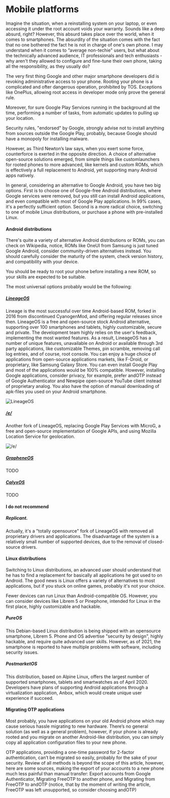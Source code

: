 # Mobile platforms

Imagine the situation, when a reinstalling system on your laptop, or even accessing it under the root account voids your warranty. Sounds like a deep absurd, right? However, this absurd takes place over the world, when it comes to smartphones. The absurdity of the situation comes with the fact that no one bothered the fact he is not in charge of one's own phone. I may understand when it comes to “average non-techie" users, but what about the technically advanced audience, IT professionals and tech enthusiasts - why aren't they allowed to configure and fine-tune their own phone, taking all the responsibility, as they usually do? 

The very first thing Google and other major smartphone developers did is revoking administrative access to your phone. Rooting your phone is a complicated and ofter dangerous operation, prohibited by TOS. Exceptions like OnePlus, allowing root access in developer mode only prove the general rule. 

Moreover, for sure Google Play Services running in the background all the time, performing a number of tasks, from automatic updates to pulling up your location. 

Security rules, "endorsed" by Google, strongly advise not to install anything from sources outside the Google Play, probably, because Google should have a monopoly for installing malware.

However, as Third Newton’s law says, when you exert some force, counterforce is exerted in the opposite direction. A choice of alternative open-source solutions emerged, from simple things like customlaunchers for rooted phones to more advanced, like kernels and custom ROMs, which is effectively a full replacement to Android, yet supporting many Android apps natively. 

In general, considering an alternative to Google Android, you have two big options. First is to choose one of Google-free Android distributions, where Google services were removed, but you still can install Android applications, and even compatible with most of Google Play applications. In 99% cases, it's a perfectly sufficient option. Second is a more radical choice, switching to one of mobile Linux distributions, or purchase a phone with pre-installed Linux.  

#### Android distributions

There's quite a variety of alternative Android distributions or ROMs, you can check on Wikipedia, notice, ROMs like OneUI from Samsung is just tuned Google Android, consider community-driven alternatives instead. You should carefully consider the maturity of the system, check version history, and compatibility with your device.  

You should be ready to root your phone before installing a new ROM, so your skills are expected to be suitable. 

The most universal options probably would be the following: 

##### [LineageOS](https://lineageos.org/)
Lineage is the most successful over time Android-based ROM, forked in 2016 from discontinued CyanogenMod, and offering regular releases since then. LineageOS is a free and open-source stock Android alternative, supporting over 100 smartphones and tablets, highly customizable, secure and private. The development team highly relies on the user's feedback, implementing the most wanted features. As a result, LineageOS has a number of unique features, unavailable on Android or available through 3rd party applications, like customizable Themes, pin scramble, removing call log entries, and of course, root console. You can enjoy a huge choice of applications from open-source applications markets, like F-Droid, or proprietary, like Samsung Galaxy Store. You can even install Google Play and most of the applications would be 100% compatible. However, installing Google applications, consider privacy, for example, prefer andOTP instead of Google Authenticator and Newpipe open-source YouTube client instead of proprietary analog. You also have the option of manual downloading of apk-files you used on your Android smartphone. 

![LineageOS](https://raw.githubusercontent.com/yuchdev/Blog/master/images/tewtqg/mobile/lineageos.png)

##### [/e/](https://e.foundation/)

Another fork of LineageOS, replacing Google Play Services with MicroG, a free and open-source implementation of Google APIs, and using Mozilla Location Service for geolocation. 

![/e/](https://raw.githubusercontent.com/yuchdev/Blog/master/images/tewtqg/mobile/e.png)

#####  [GrapheneOS](https://grapheneos.org)
TODO

#####  [CalyxOS](https://calyxos.org/)
TODO

#### I do not recommend

##### Replicant. 

Actually, it's a "totally opensource" fork of LineageOS with removed all proprietary drivers and applications. The disadvantage of the system is a relatively small number of supported devices, due to the removal of closed-source drivers. 

#### Linux distributions 

Switching to Linux distributions, an advanced user should understand that he has to find a replacement for basically all applications he got used to on Android. The good news is Linux offers a variety of alternatives to most applications, but if you stuck on online games, probably it's not your choice.

Fewer devices can run Linux than Android-compatible OS. However, you can consider devices like Librem 5 or Pinephone, intended for Linux in the first place, highly customizable and hackable. 

##### PureOS
This Debian-based Linux distribution is being shipped with an opensource smartphone, Librem 5. Phone and OS advertise "security by design", highly hackable, and require quite advanced user skills. However, as of 2021, the smartphone is reported to have multiple problems with software, including security issues.

##### PostmarketOS
This distribution, based on Alpine Linux, offers the largest number of supported smartphones, tablets and smartwatches as of April 2020. Developers have plans of supporting Android applications through a virtualization application, Anbox, which would create unique user experience if succeed. 

 
#### Migrating OTP applications 

Most probably, you have applications on your old Android phone which may cause serious hassle migrating to new hardware. There’s no general solution (as well as a general problem), however, if your phone is already rooted and you migrate on another Android-like distribution, you can simply copy all application configuration files to your new phone. 

OTP applications, providing a one-time password for 2-factor authentication, can’t be migrated so easily, probably for the sake of your security. Review of all methods is beyond the scope of this article, however, here are some sources, making the export of your accounts to a new phone much less painful than manual transfer: Export accounts from Google Authenticator, Migrating FreeOTP to another phone, and Migrating from FreeOTP to andOTP (notice, that by the moment of writing the article, FreeOTP was left unsupported, so consider choosing andOTP)

